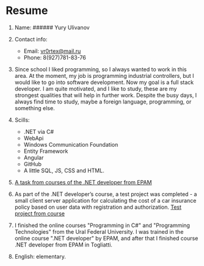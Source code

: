 # Resume

1. Name: ###### Yury Ulivanov

2. Contact info:
    * Email: vr0rtex@mail.ru
    * Phone: 8(927)781-83-76

3. Since school I liked programming, so I always wanted to work in this area. At the moment, my job is programming industrial controllers, but I would like to go into software development. Now my goal is a full stack developer.
I am quite motivated, and I like to study, these are my strongest qualities that will help in further work. Despite the busy days, I always find time to study, maybe a foreign language, programming, or something else.

4. Scills:
    * .NET via C#
    * WebApi
    * Windows Communication Foundation
    * Entity Framework
    * Angular
    * GitHub
    * A little SQL, JS, CSS and HTML.

5. [A task from courses of the .NET developer from EPAM](https://github.com/AldTLT/Modul09/blob/master/Modul09/ArrayBubbleSort/BubbleSorting.cs)

6. As part of the .NET developer’s course, a test project was completed - a small client server application for calculating the cost of a car insurance policy based on user data with registration and authorization.
[Test project from course](https://github.com/AldTLT/Insurance)

7. I finished the online courses "Programming in C#" and "Programming Technologies" from the Ural Federal University. I was trained in the online course ".NET developer" by EPAM, and after that I finished course .NET developer from EPAM in Togliatti.

8. English: elementary.
